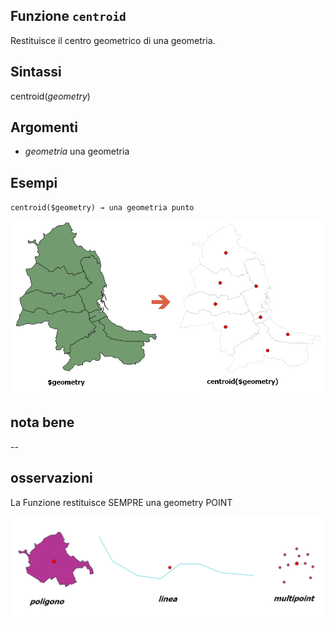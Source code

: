## Funzione `centroid`

Restituisce il centro geometrico di una geometria.

## Sintassi

centroid(*geometry*)

## Argomenti

* *geometria* una geometria

## Esempi

`centroid($geometry) → una geometria punto`

<img src="/img/centroid/centroid1.png">

## nota bene

--

## osservazioni

La Funzione restituisce SEMPRE una geometry POINT

<img src="/img/centroid/centroid2.png">

